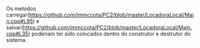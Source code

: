 Os metodos carregar(https://github.com/jmmccota/PC2/blob/master/LocadoraLocal/Main.cpp#L95) e salvar(https://github.com/jmmccota/PC2/blob/master/LocadoraLocal/Main.cpp#L35) poderiam ter sido colocados dentro do construtor e destrutor do sistema.
